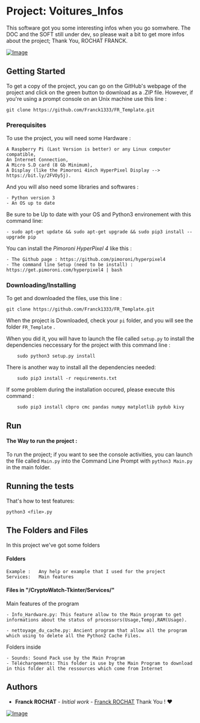 # Project: Voitures_Infos

This software got you some interesting infos when you go somwhere.
The DOC and the SOFT still under dev, so please wait a bit to get more infos about the project;
Thank You, ROCHAT FRANCK.





[![Image](https://alternative.me/crypto/fear-and-greed-index.png)](https://alternative.me/crypto/fear-and-greed-index.png)  

## Getting Started  
  
To get a copy of the project, you can go on the GitHub's webpage of the project and click on the green button to download as a .ZIP file. However, if you're using a prompt console on an Unix machine use this line :

```
git clone https://github.com/Franck1333/FR_Template.git
```
  
### Prerequisites  
  
To use the project, you will need some Hardware :
  
```  
A Raspberry Pi (Last Version is better) or any Linux computer compatible,
An Internet Connection,
A Micro S.D card (8 Gb Minimum),
A Display (like the Pimoroni 4inch HyperPixel Display --> https://bit.ly/2FVOy5j).
```  
  And you will also need some libraries and softwares :

```
- Python version 3
- An OS up to date
```

Be sure to be Up to date with your OS and Python3 environement with this command line:
```
- sudo apt-get update && sudo apt-get upgrade && sudo pip3 install --upgrade pip
```

You can install the *Pimoroni HyperPixel 4* like this :
```
- The Github page : https://github.com/pimoroni/hyperpixel4
- The command line Setup (need to be install) : https://get.pimoroni.com/hyperpixel4 | bash 
```
  
### Downloading/Installing
To get and downloaded the files, use this line : 
```
git clone https://github.com/Franck1333/FR_Template.git
```
When the project is Downloaded, check your `pi` folder, and you will see the folder `FR_Template` .

When you did it, you will have to launch the file called `setup.py` to install the dependencies neccessary for the project with this command line : 

```
    sudo python3 setup.py install
```

There is another way to install all the dependencies needed:

        sudo pip3 install -r requirements.txt

If some problem during the installation occured, please execute this command :
```
    sudo pip3 install cbpro cmc pandas numpy matplotlib pydub kivy
```

## Run
#### The Way to run the project :
To run the project; if you want to see the console activities, you can launch the file called `Main.py`  into the Command Line Prompt with `python3 Main.py` in the main folder.

## Running the tests  
  
That's how to test features:

    python3 <file>.py

## The Folders and Files

In this project we've got some folders

#### Folders
```
Example : 	Any help or example that I used for the project
Services:	Main features 
```
#### Files in "/CryptoWatch-Tkinter/Services/"

Main features of the program
```
- Info_Hardware.py: This feature allow to the Main program to get informations about the status of processors(Usage,Temp),RAM(Usage). 

- nettoyage_du_cache.py: Ancient program that allow all the program which using to delete all the Python2 Cache Files.
```

Folders inside
 ```
 - Sounds: Sound Pack use by the Main Program 
 - Téléchargements: This folder is use by the Main Program to download in this folder all the ressources which come from Internet 
 ```

## Authors

-   **Franck ROCHAT**  -  _Initial work_  -  [Franck ROCHAT](https://github.com/Franck1333)  Thank You !  :heart:

[![Image](https://i.goopics.net/51JA2.jpg)](https://goopics.net/i/51JA2)

